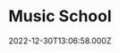 ---
date: 2022-12-30T13:06:58.000Z
title: Music School
latitude: 52.647516
longitude: -0.476703
category: checkin
---